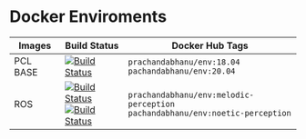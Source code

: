 # Docker Enviroments

|  Images    |   Build Status  |  Docker Hub Tags  |
|------------|-----------------|-------------------|
| PCL BASE   | [![Build Status](https://dev.azure.com/IWT-Digitization/BuildEnv/_apis/build/status/DockerPCL?branchName=main)](https://dev.azure.com/IWT-Digitization/BuildEnv/_build/latest?definitionId=11&branchName=main)| `prachandabhanu/env:18.04` <br> `pachandabhanu/env:20.04` |
| ROS        | [![Build Status](https://dev.azure.com/IWT-Digitization/BuildEnv/_apis/build/status/LernFabrik.env?branchName=main&jobName=Env&configuration=Env%20Ubuntu%2018.04)](https://dev.azure.com/IWT-Digitization/BuildEnv/_build/latest?definitionId=14&branchName=main) <br> [![Build Status](https://dev.azure.com/IWT-Digitization/BuildEnv/_apis/build/status/LernFabrik.env?branchName=main&jobName=Env&configuration=Env%20Ubuntu%2020.4)](https://dev.azure.com/IWT-Digitization/BuildEnv/_build/latest?definitionId=14&branchName=main) | `prachandabhanu/env:melodic-perception` <br> `pachandabhanu/env:noetic-perception` |